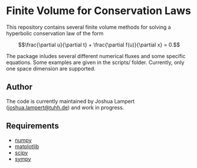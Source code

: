 # Finite Volume for Conservation Laws
This repository contains several finite volume methods for solving a hyperbolic conservation law of the form

$$\frac{\partial u}{\partial t} + \frac{\partial f(u)}{\partial x} = 0.$$

The package inludes several different numerical fluxes and some specific equations. Some examples are given in the scripts/ folder.
Currently, only one space dimension are supported.

## Author
The code is currently maintained by Joshua Lampert (joshua.lampert@tuhh.de) and work in progress.

## Requirements
* [numpy](https://github.com/numpy/numpy)
* [matplotlib](https://github.com/matplotlib/matplotlib)
* [scipy](https://github.com/scipy/scipy)
* [sympy](https://github.com/sympy/sympy)
